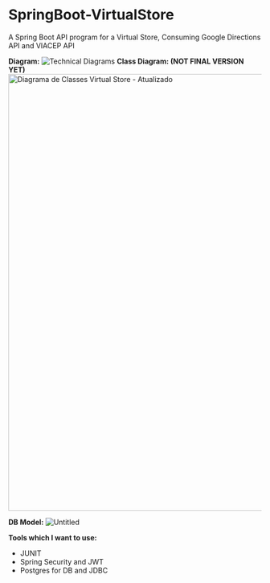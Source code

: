 # SpringBoot-VirtualStore
A Spring Boot API program for a Virtual Store, Consuming Google Directions API and VIACEP API

**Diagram:**
![Technical Diagrams](https://github.com/guilhermeRizzatto/SpringBoot-VirtualStore/assets/126302322/b90d23aa-4e8b-4c47-b240-56be809b0b5c)
**Class Diagram:  (NOT FINAL VERSION YET)**<img width="869" alt="Diagrama de Classes Virtual Store - Atualizado" src="https://github.com/guilhermeRizzatto/SpringBoot-VirtualStore/assets/126302322/f963c7da-646f-4aec-a816-821bf5eccbbd">
<br>

**DB Model:** 
![Untitled](https://github.com/guilhermeRizzatto/SpringBoot-VirtualStore/assets/126302322/3b8c59cb-fda1-4e9e-ac43-f44f73c86f18)
<br>

**Tools which I want to use:**<br>
- JUNIT<br>
- Spring Security and JWT<br>
- Postgres for DB and JDBC<br>

